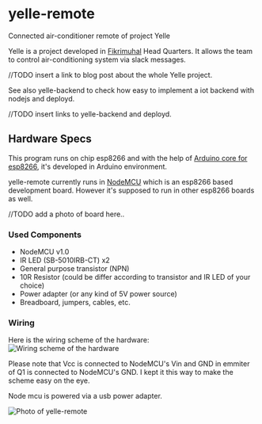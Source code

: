 # yelle-remote
Connected air-conditioner remote of project Yelle

Yelle is a project developed in [Fikrimuhal](http://fikrimuhal.com) Head Quarters. It allows the team to control air-conditioning system via slack messages.

//TODO insert a link to blog post about the whole Yelle project.

See also yelle-backend to check how easy to implement a iot backend with nodejs and deployd.

//TODO insert links to yelle-backend and deployd.

## Hardware Specs
This program runs on chip esp8266 and with the help of [Arduino core for esp8266](https://github.com/esp8266/Arduino), it's developed in Arduino environment.

yelle-remote currently runs in [NodeMCU](http://nodemcu.com/index_en.html) which is an esp8266 based development board. However it's supposed to run in other esp8266 boards as well.

//TODO add a photo of board here..

### Used Components
* NodeMCU v1.0
* IR LED (SB-5010IRB-CT) x2
* General purpose transistor (NPN)
* 10R Resistor (could be differ according to transistor and IR LED of your choice)
* Power adapter (or any kind of 5V power source)
* Breadboard, jumpers, cables, etc.

### Wiring
Here is the wiring scheme of the hardware:
![Wiring scheme of the hardware][wiring-scheme]

Please note that Vcc is connected to NodeMCU's Vin and GND in emmiter of Q1 is connected to NodeMCU's GND. I kept it this way to make the scheme easy on the eye.

Node mcu is powered via a usb power adapter.

![Photo of yelle-remote][yelle-remote]


[wiring-scheme]: https://cloud.githubusercontent.com/assets/4990386/18355942/81d9ffb2-75f3-11e6-9d7d-5a8b02e07ab7.png
[yelle-remote]: https://cloud.githubusercontent.com/assets/4990386/18359343/30fd484c-7602-11e6-8ac5-7f7c4dad7549.png
